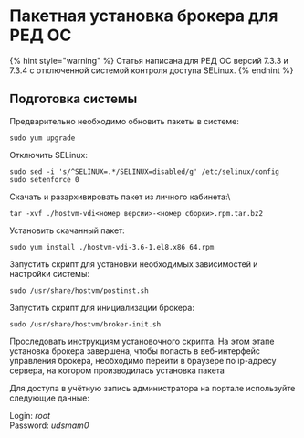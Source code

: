 # Пакетная установка брокера для РЕД ОС

{% hint style="warning" %}
Статья написана для РЕД ОС версий 7.3.3 и 7.3.4 с отключенной системой контроля доступа SELinux.
{% endhint %}

## Подготовка системы <a href="#user-content-podgotovka-sistemy" id="user-content-podgotovka-sistemy"></a>

Предварительно необходимо обновить пакеты в системе:

```
sudo yum upgrade
```

Отключить SELinux:

```
sudo sed -i 's/^SELINUX=.*/SELINUX=disabled/g' /etc/selinux/config
sudo setenforce 0
```

Скачать и разархивировать пакет из личного кабинета:\


```
tar -xvf ./hostvm-vdi<номер версии>-<номер сборки>.rpm.tar.bz2
```

Установить скачанный пакет:

```
sudo yum install ./hostvm-vdi-3.6-1.el8.x86_64.rpm
```

Запустить скрипт для установки необходимых зависимостей и настройки системы:

```
sudo /usr/share/hostvm/postinst.sh
```

Запустить скрипт для инициализации брокера:

```
sudo /usr/share/hostvm/broker-init.sh
```

Проследовать инструкциям установочного скрипта. На этом этапе установка брокера завершена, чтобы попасть в веб-интерфейс управления брокера, необходимо перейти в браузере по ip-адресу сервера, на котором производилась установка пакета

Для доступа в учётную запись администратора на портале используйте следующие данные:

Login: _root_\
Password: _udsmam0_
